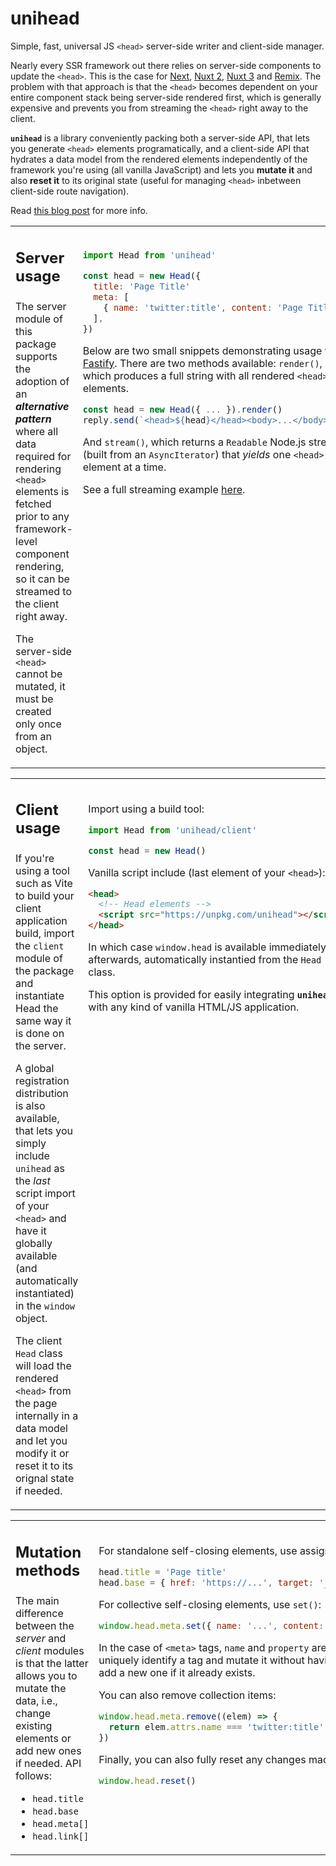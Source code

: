 # unihead

Simple, fast, universal JS `<head>` server-side writer and client-side manager.

Nearly every SSR framework out there relies on server-side components to update the `<head>`. This is the case for [Next][1], [Nuxt 2][2], [Nuxt 3][3] and [Remix][4]. The problem with that approach is that the `<head>` becomes dependent on your entire component stack being server-side rendered first, which is generally expensive and prevents you from streaming the `<head>` right away to the client. 

**`unihead`** is a library conveniently packing both a server-side API, that lets you generate `<head>` elements programatically, and a client-side API that hydrates a data model from the rendered elements independently of the framework you're using (all vanilla JavaScript) and lets you **mutate it** and also **reset it** to its original state (useful for managing `<head>` inbetween client-side route navigation). 

Read [this blog post]() for more info.

[1]: https://nuxtjs.org/docs/components-glossary/head/
[2]: https://v3.nuxtjs.org/guide/features/head-management
[3]: https://github.com/remix-run/remix/blob/main/packages/remix-react/components.tsx#L650
[4]: https://nextjs.org/docs/api-reference/next/head


<table>
<tr>
<td width="300px" valign="top">

<h2>

**Server usage**

</h2>

The server module of this package supports the adoption of an **_alternative pattern_** where all data required for rendering `<head>` elements is fetched prior to any framework-level component rendering, so it can be streamed to the client right away. 

The server-side `<head>` cannot be mutated, it must be created only once from an object.

</td>
<td valign="top"><br>

```js
import Head from 'unihead'

const head = new Head({
  title: 'Page Title'
  meta: [
    { name: 'twitter:title', content: 'Page Title' }
  ],
})
```

Below are two small snippets demonstrating usage with [Fastify](https://fastify.io/). 
There are two methods available: `render()`, which produces a full string with all rendered `<head>` elements.


```js
const head = new Head({ ... }).render()
reply.send(`<head>${head}</head><body>...</body>`)
```
  
And `stream()`, which returns a `Readable` Node.js stream (built from an `AsyncIterator`) that _yields_ one `<head>` element at a time. 

See a full streaming example [here]().

</td>
</tr>
</table>

<table>
<tr>
<td width="300px" valign="top">

<h2>

**Client usage**

</h2>

If you're using a tool such as Vite to build your client application build, import the `client` module of the package and instantiate Head the same way it is done on the server.
  
A global registration distribution is also available, that lets you simply include `unihead` as the *last* script import of your `<head>` and have it globally available (and automatically instantiated) in the `window` object.

The client `Head` class will load the rendered `<head>` from the page internally in a data model and let you modify it or reset it to its orignal state if needed.


</td>
<td valign="top"><br>
  
Import using a build tool:

```js
import Head from 'unihead/client'

const head = new Head()
```
  
Vanilla script include (last element of your `<head>`):

```html
<head>
  <!-- Head elements -->
  <script src="https://unpkg.com/unihead"></script>
</head>
```

In which case `window.head` is available immediately afterwards, automatically instantied from the `Head` class. 

This option is provided for easily integrating **`unihead`** with any kind of vanilla HTML/JS application.

</td>
</tr>
</table>


<table>
<tr>
<td width="300px" valign="top">

<h2>

**Mutation methods**

</h2>

The main difference between the *server* and *client* modules is that the latter allows you to mutate the data, i.e., change existing elements or add new ones if needed. API follows:
  
- `head.title`
- `head.base`
- `head.meta[]`
- `head.link[]`

</td>
<td valign="top"><br>
  
For standalone self-closing elements, use assignment:

```js
head.title = 'Page title'
head.base = { href: 'https://...', target: '_blank' }
```

For collective self-closing elements, use `set()`:

```js
window.head.meta.set({ name: '...', content: '...' })
```

In the case of `<meta>` tags, `name` and `property` are used to uniquely identify a tag and mutate it without having to add a new one if it already exists. 
  
You can also remove collection items:
  
```js
window.head.meta.remove((elem) => {
  return elem.attrs.name === 'twitter:title'
})
```

Finally, you can also fully reset any changes made:
  
```js
window.head.reset()
```

</td>
</tr>
</table>

